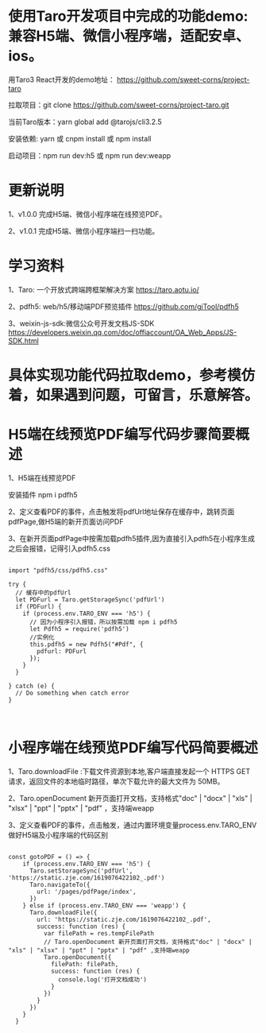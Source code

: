 # 使用Taro开发项目中完成的功能demo:兼容H5端、微信小程序端，适配安卓、ios。
用Taro3 React开发的demo地址： <https://github.com/sweet-corns/project-taro>

拉取项目：git clone https://github.com/sweet-corns/project-taro.git

当前Taro版本：yarn global add @tarojs/cli3.2.5

安装依赖: yarn 或 cnpm install 或 npm install

启动项目：npm run dev:h5 或 npm run dev:weapp 

# 更新说明
1、v1.0.0  完成H5端、微信小程序端在线预览PDF。

2、v1.0.1  完成H5端、微信小程序端扫一扫功能。

# 学习资料
1、Taro: 一个开放式跨端跨框架解决方案 <https://taro.aotu.io/>

2、pdfh5: web/h5/移动端PDF预览插件 <https://github.com/gjTool/pdfh5>

3、weixin-js-sdk:微信公众号开发文档JS-SDK <https://developers.weixin.qq.com/doc/offiaccount/OA_Web_Apps/JS-SDK.html>

# 具体实现功能代码拉取demo，参考模仿着，如果遇到问题，可留言，乐意解答。

# H5端在线预览PDF编写代码步骤简要概述
1、H5端在线预览PDF

安装插件 npm i pdfh5

2、定义查看PDF的事件，点击触发将pdfUrl地址保存在缓存中，跳转页面pdfPage,做H5端的新开页面访问PDF

3、在新开页面pdfPage中按需加载pdfh5插件,因为直接引入pdfh5在小程序生成之后会报错，记得引入pdfh5.css
<pre><code>
import "pdfh5/css/pdfh5.css"

try {
  // 缓存中的pdfUrl
  let PDFurl = Taro.getStorageSync('pdfUrl')
  if (PDFurl) {
    if (process.env.TARO_ENV === 'h5') {
      // 因为小程序引入报错，所以按需加载 npm i pdfh5
      let Pdfh5 = require('pdfh5')
      //实例化
      this.pdfh5 = new Pdfh5("#Pdf", {
        pdfurl: PDFurl
      });
    }
  }

} catch (e) {
  // Do something when catch error
}

<View className='PdfCss' id="Pdf"></View>
</code></pre>


# 小程序端在线预览PDF编写代码简要概述
1、Taro.downloadFile :下载文件资源到本地,客户端直接发起一个 HTTPS GET 请求，返回文件的本地临时路径，单次下载允许的最大文件为 50MB。

2、Taro.openDocument 新开页面打开文档，支持格式"doc" | "docx" | "xls" | "xlsx" | "ppt" | "pptx" | "pdf" ，支持端weapp

3、定义查看PDF的事件，点击触发，通过内置环境变量process.env.TARO_ENV做好H5端及小程序端的代码区别

<pre><code>
const gotoPDF = () => {
    if (process.env.TARO_ENV === 'h5') {
      Taro.setStorageSync('pdfUrl', 'https://static.zje.com/1619076422102_.pdf')
      Taro.navigateTo({
        url: '/pages/pdfPage/index',
      })
    } else if (process.env.TARO_ENV === 'weapp') {
      Taro.downloadFile({
        url: 'https://static.zje.com/1619076422102_.pdf',
        success: function (res) {
          var filePath = res.tempFilePath
          // Taro.openDocument 新开页面打开文档，支持格式"doc" | "docx" | "xls" | "xlsx" | "ppt" | "pptx" | "pdf" ,支持端weapp
          Taro.openDocument({
            filePath: filePath,
            success: function (res) {
              console.log('打开文档成功')
            }
          })
        }
      })
    }
  }
</code></pre>

 
